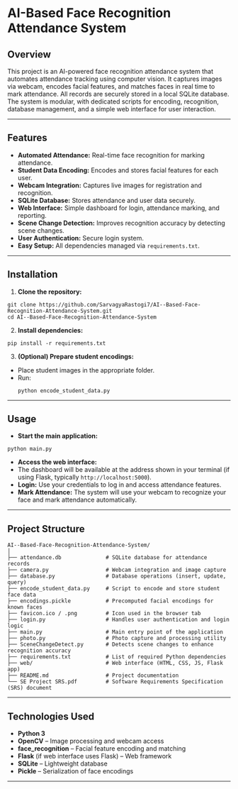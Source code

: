 # AI-Based Face Recognition Attendance System

## Overview

This project is an AI-powered face recognition attendance system that automates attendance tracking using computer vision. It captures images via webcam, encodes facial features, and matches faces in real time to mark attendance. All records are securely stored in a local SQLite database. The system is modular, with dedicated scripts for encoding, recognition, database management, and a simple web interface for user interaction.

---

## Features

- **Automated Attendance:** Real-time face recognition for marking attendance.
- **Student Data Encoding:** Encodes and stores facial features for each user.
- **Webcam Integration:** Captures live images for registration and recognition.
- **SQLite Database:** Stores attendance and user data securely.
- **Web Interface:** Simple dashboard for login, attendance marking, and reporting.
- **Scene Change Detection:** Improves recognition accuracy by detecting scene changes.
- **User Authentication:** Secure login system.
- **Easy Setup:** All dependencies managed via `requirements.txt`.

---

## Installation

1. **Clone the repository:**
```
git clone https://github.com/SarvagyaRastogi7/AI--Based-Face-Recognition-Attendance-System.git
cd AI--Based-Face-Recognition-Attendance-System
```

2. **Install dependencies:**
```
pip install -r requirements.txt
```


3. **(Optional) Prepare student encodings:**
- Place student images in the appropriate folder.
- Run:
  ```
  python encode_student_data.py
  ```

---

## Usage

- **Start the main application:**
```
python main.py
```
- **Access the web interface:**
- The dashboard will be available at the address shown in your terminal (if using Flask, typically `http://localhost:5000`).
- **Login:** Use your credentials to log in and access attendance features.
- **Mark Attendance:** The system will use your webcam to recognize your face and mark attendance automatically.

---

## Project Structure

```
AI--Based-Face-Recognition-Attendance-System/
│
├── attendance.db              # SQLite database for attendance records
├── camera.py                  # Webcam integration and image capture
├── database.py                # Database operations (insert, update, query)
├── encode_student_data.py     # Script to encode and store student face data
├── encodings.pickle           # Precomputed facial encodings for known faces
├── favicon.ico / .png         # Icon used in the browser tab
├── login.py                   # Handles user authentication and login logic
├── main.py                    # Main entry point of the application
├── photo.py                   # Photo capture and processing utility
├── SceneChangeDetect.py       # Detects scene changes to enhance recognition accuracy
├── requirements.txt           # List of required Python dependencies
├── web/                       # Web interface (HTML, CSS, JS, Flask app)
├── README.md                  # Project documentation
└── SE Project SRS.pdf         # Software Requirements Specification (SRS) document
```


---

## Technologies Used

- **Python 3**
- **OpenCV** – Image processing and webcam access
- **face_recognition** – Facial feature encoding and matching
- **Flask** (if web interface uses Flask) – Web framework
- **SQLite** – Lightweight database
- **Pickle** – Serialization of face encodings

---




